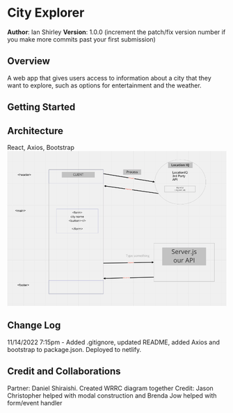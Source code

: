 # City Explorer

**Author**: Ian Shirley
**Version**: 1.0.0 (increment the patch/fix version number if you make more commits past your first submission)

## Overview
A web app that gives users access to information about a city that they want to explore, such as options for entertainment and the weather.

## Getting Started
<!-- What are the steps that a user must take in order to build this app on their own machine and get it running? -->

## Architecture
React, Axios, Bootstrap
![WRRC Diagram](./src/Screenshot%202022-11-14%20at%202.41.58%20PM.png)

## Change Log
<!-- Use this area to document the iterative changes made to your application as each feature is successfully implemented. Use time stamps. Here's an example:

01-01-2001 4:59pm - Application now has a fully-functional express server, with a GET route for the location resource. -->
11/14/2022 7:15pm - Added .gitignore, updated README, added Axios and bootstrap to package.json. Deployed to netlify.

## Credit and Collaborations
Partner: Daniel Shiraishi. Created WRRC diagram together
Credit: Jason Christopher helped with modal construction and Brenda Jow helped with form/event handler